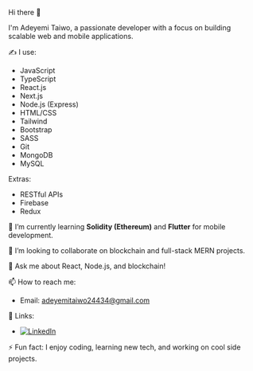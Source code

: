 Hi there 👋  

I'm Adeyemi Taiwo, a passionate developer with a focus on building scalable web and mobile applications.

✍ I use:
- JavaScript
- TypeScript
- React.js
- Next.js
- Node.js (Express)
- HTML/CSS
- Tailwind
- Bootstrap
- SASS
- Git
- MongoDB
- MySQL

Extras:
- RESTful APIs
- Firebase
- Redux

🌱 I’m currently learning **Solidity (Ethereum)** and **Flutter** for mobile development.

👯 I’m looking to collaborate on blockchain and full-stack MERN projects.

💬 Ask me about React, Node.js, and blockchain!

📫 How to reach me:
- Email: adeyemitaiwo24434@gmail.com

🔗 Links:
- [![LinkedIn](https://img.shields.io/badge/LinkedIn-0077B5?logo=linkedin&logoColor=white)](https://www.linkedin.com/in/adeyemi-taiwo-5892082b0/)

⚡ Fun fact:
I enjoy coding, learning new tech, and working on cool side projects.

